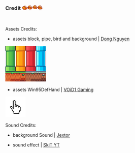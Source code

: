 ### Credit <img src="Assets/Photo/bird1.png">
<br>

Assets Credits:
- assets block, pipe, bird and background | [Dong Nguyen](https://megacrash.itch.io/flappy-bird-assets )
<img src="Assets/TileSet/OldS2.png">

- assets Win95DefHand | [VOiD1 Gaming](https://void1gaming.itch.io/free-basic-cursor-pack)
<img src="Assets/Photo/Win95DefHand.png">


Sound Credits:
- background Sound | [Jextor](https://www.youtube.com/watch?v=WxI_bK3huqI)

- sound effect | [SkiT YT](https://www.youtube.com/watch?v=w1qyoha3Og8)
